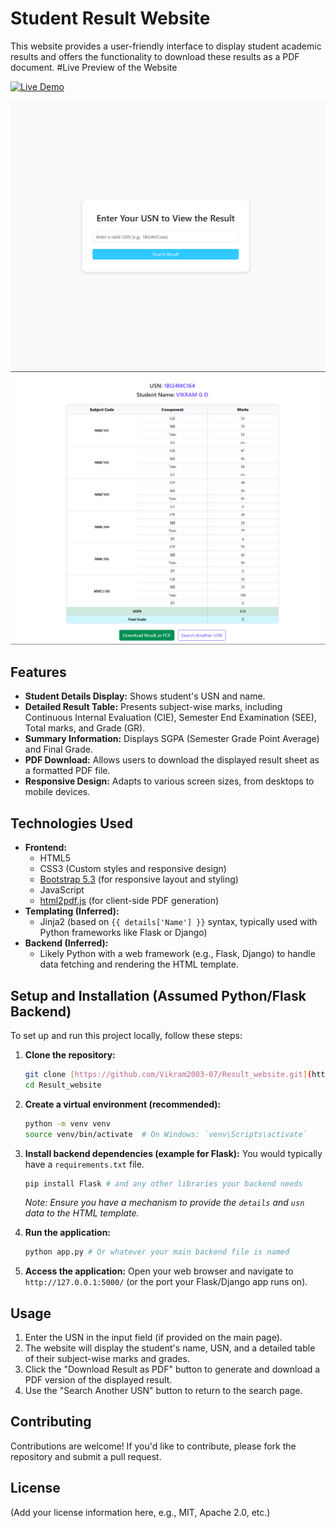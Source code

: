 # Student Result Website

This website provides a user-friendly interface to display student academic results and offers the functionality to download these results as a PDF document.
#Live Preview of the Website

[![Live Demo](https://img.shields.io/badge/Live%20Demo-Visit%20Now-green)](https://www.yourwebsite.com)


![image alt](https://github.com/Vikram2003-07/Result_website/blob/67d444c4c53805c525811d2d4c202b63e4c1a5c2/Screenshot%202025-05-30%20224824.png)
![image alt](https://github.com/Vikram2003-07/Result_website/blob/67d444c4c53805c525811d2d4c202b63e4c1a5c2/Screenshot%202025-05-30%20224846.png)
## Features

* **Student Details Display:** Shows student's USN and name.
* **Detailed Result Table:** Presents subject-wise marks, including Continuous Internal Evaluation (CIE), Semester End Examination (SEE), Total marks, and Grade (GR).
* **Summary Information:** Displays SGPA (Semester Grade Point Average) and Final Grade.
* **PDF Download:** Allows users to download the displayed result sheet as a formatted PDF file.
* **Responsive Design:** Adapts to various screen sizes, from desktops to mobile devices.

## Technologies Used

* **Frontend:**
    * HTML5
    * CSS3 (Custom styles and responsive design)
    * [Bootstrap 5.3](https://getbootstrap.com/docs/5.3/) (for responsive layout and styling)
    * JavaScript
    * [html2pdf.js](https://raw.githack.com/eKoopmans/html2pdf/master/dist/html2pdf.bundle.min.js) (for client-side PDF generation)
* **Templating (Inferred):**
    * Jinja2 (based on `{{ details['Name'] }}` syntax, typically used with Python frameworks like Flask or Django)
* **Backend (Inferred):**
    * Likely Python with a web framework (e.g., Flask, Django) to handle data fetching and rendering the HTML template.

## Setup and Installation (Assumed Python/Flask Backend)

To set up and run this project locally, follow these steps:

1.  **Clone the repository:**
    ```bash
    git clone [https://github.com/Vikram2003-07/Result_website.git](https://github.com/Vikram2003-07/Result_website.git)
    cd Result_website
    ```

2.  **Create a virtual environment (recommended):**
    ```bash
    python -m venv venv
    source venv/bin/activate  # On Windows: `venv\Scripts\activate`
    ```

3.  **Install backend dependencies (example for Flask):**
    You would typically have a `requirements.txt` file.
    ```bash
    pip install Flask # and any other libraries your backend needs
    ```
    *Note: Ensure you have a mechanism to provide the `details` and `usn` data to the HTML template.*

4.  **Run the application:**
    ```bash
    python app.py # Or whatever your main backend file is named
    ```

5.  **Access the application:**
    Open your web browser and navigate to `http://127.0.0.1:5000/` (or the port your Flask/Django app runs on).

## Usage

1.  Enter the USN in the input field (if provided on the main page).
2.  The website will display the student's name, USN, and a detailed table of their subject-wise marks and grades.
3.  Click the "Download Result as PDF" button to generate and download a PDF version of the displayed result.
4.  Use the "Search Another USN" button to return to the search page.

## Contributing

Contributions are welcome! If you'd like to contribute, please fork the repository and submit a pull request.

## License

(Add your license information here, e.g., MIT, Apache 2.0, etc.)
